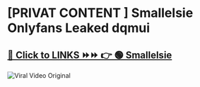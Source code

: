 
 # [PRIVAT CONTENT ] Smallelsie Onlyfans Leaked dqmui

## <h2><a href="https://clipsfans.com/Smallelsie&ref=git">🔗 Click to LINKS ⏩⏩ 👉 🟢 Smallelsie </a></h2>

<a href="https://clipsfans.com/Smallelsie&ref=git" rel="nofollow" data-target="animated-image.originalLink"><img src="https://i.ibb.co.com/xMMVF88/686577567.gif" alt="Viral Video Original" style="max-width: 100%; display: inline-block;" data-target="animated-image.originalImage"></a>

